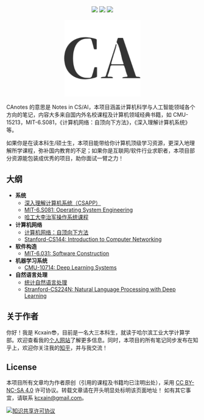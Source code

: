 <div align="center">
    <a href="https://deconx.cn"> <img src="https://badgen.net/badge/CAnotes/在线阅读?icon="></a>
    <a href="https://github.com/kcxain/CAnotes"> <img src="https://badgen.net/github/stars/kcxain/CAnotes?icon=github"></a>
    <a href="https://github.com/kcxain/CAnotes"> <img src="https://badgen.net/github/forks/kcxain/CAnotes?icon=github"></a>
</div>
<br>

<div align="center">
    <img src="./_media/192x192.png" width="200px">
</div>

CAnotes 的意思是 Notes in CS/AI，本项目涵盖计算机科学与人工智能领域各个方向的笔记，内容大多来自国内外名校课程及计算机领域经典书籍，如 CMU-15213，MIT-6.S081，《计算机网络：自顶向下方法》，《深入理解计算机系统》 等。

如果你是在读本科生/硕士生，本项目能带给你计算机顶级学习资源，更深入地理解所学课程，弥补国内教育的不足；如果你是互联网/软件行业求职者，本项目部分资源能包装成优秀的项目，助你面试一臂之力！

## 大纲

- **系统**
    - [深入理解计算机系统（CSAPP）](/CSAPP/)
    - [MIT-6.S081: Operating System Engineering](/Operating-System/MIT-6.S081/)
    - [哈工大李治军操作系统课程](/Operating-System/HIT-OSLab/)
- **计算机网络**
    - [计算机网络：自顶向下方法](/Computer-Network/A-Top-Down-Approach/)
    - [Stanford-CS144: Introduction to Computer Networking](/Computer-Network/Stanford-CS144/)
- **软件构造**
    - [MIT-6.031: Software Construction](/Software-Construction/)
- **机器学习系统**
    - [CMU-10714: Deep Learning Systems](/Deep-Learning-Systems/)
- **自然语言处理**
    - [统计自然语言处理](/NLP-with-Statistical-Methods/)
    - [Stranford-CS224N: Natural Language Processing with Deep Learning](/NLP-with-Deep-Learning/)

## 关于作者

你好！我是 Kcxain😎，目前是一名大三本科生，就读于哈尔滨工业大学计算学部。欢迎查看我的[个人网站](https://kcxain.github.io)了解更多信息。同时，本项目的所有笔记同步发布在知乎上，欢迎你关注我的[知乎](https://www.zhihu.com/people/deconx)，并与我交流！

## License

本项目所有文章均为作者原创（引用的课程及书籍均已注明出处），采用 [CC BY-NC-SA 4.0](https://creativecommons.org/licenses/by-nc-sa/4.0/) 许可协议。转载文章请在开头明显处标明该页面地址！
如有其它事宜，请联系 kcxain@gmail.com。

<a rel="license" href="http://creativecommons.org/licenses/by-nc-sa/4.0/"><img alt="知识共享许可协议" style="border-width:0" src="https://i.creativecommons.org/l/by-nc-sa/4.0/88x31.png" /></a>
